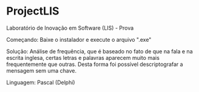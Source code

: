 # ProjectLIS
Laboratório de Inovação em Software (LIS) - Prova

Começando: Baixe o instalador e execute o arquivo ".exe"

Solução: Análise de frequência, que é baseado no fato de que na fala e na escrita inglesa, certas letras e palavras aparecem muito mais frequentemente que outras.
Desta forma foi possível descriptografar a mensagem sem uma chave.

Linguagem: Pascal (Delphi)
